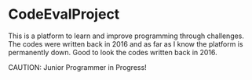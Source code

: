 # CodeEvalProject

This is a platform to learn and improve programming through challenges. The codes were written back in 2016 and as far as I know the platform is permanently down. Good to look the codes written back in 2016.

CAUTION: Junior Programmer in Progress!
